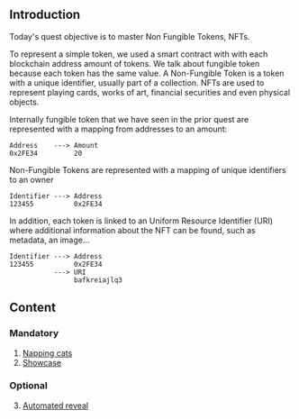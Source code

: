## Introduction

Today's quest objective is to master Non Fungible Tokens, NFTs. 

To represent a simple token, we used a smart contract with with each blockchain address amount of tokens. We talk about fungible token because each token has the same value. A Non-Fungible Token is a token with a unique identifier, usually part of a collection. NFTs are used to represent playing cards, works of art, financial securities and even physical objects. 


Internally fungible token that we have seen in the prior quest are represented with a mapping from addresses to an amount: 

    Address    ---> Amount
    0x2FE34         20

Non-Fungible Tokens are represented with a mapping of unique identifiers to an owner

    Identifier ---> Address
    123455          0x2FE34

In addition, each token is linked to an Uniform Resource Identifier (URI) where additional information about the NFT can be found, such as metadata, an image... 

    Identifier ---> Address
    123455          0x2FE34
               ---> URI
                    bafkreiajlq3

## Content
### Mandatory
1. [Napping cats ](nappingCats/README.md)
2. [Showcase](showcase/README.md)
### Optional
3. [Automated reveal](automatedReveal/README.md)
